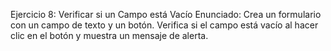 Ejercicio 8: Verificar si un Campo está Vacío
Enunciado: Crea un formulario con un campo de texto y un botón. Verifica si el campo está vacío al hacer clic en el botón y muestra un mensaje de alerta.